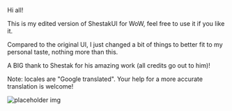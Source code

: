 Hi all!

This is my edited version of ShestakUI for WoW, feel free to use it if you like it.

Compared to the original UI, I just changed a bit of things to better fit to my personal taste, nothing more than this.

A BIG thank to Shestak for his amazing work (all credits go out to him)!

Note: locales are "Google translated". Your help for a more accurate translation is welcome!

![placeholder img](http://i.imgur.com/a3BVg.jpg)
